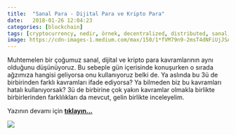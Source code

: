 ```yaml
---
title:  "Sanal Para - Dijital Para ve Kripto Para"
date:   2018-01-26 12:04:23
categories: [blockchain]
tags: [cryptocurrency, nedir, örnek, decentralized, distributed, sanal, para, dijital, kripto, Distributed, Legder, Blockchain, Bitcoin, Block, Mehmet Cem Yücel, Mehmet, Cem, Yucel, Yücel, blockchainturk, blockchainturk.net]
image: https://cdn-images-1.medium.com/max/150/1*fVM79n9-2msT4dNFiUjJSA.jpeg
---
```

Muhtemelen bir çoğumuz sanal, dijital ve kripto para kavramlarının aynı olduğunu düşünüyoruz. Bu sebeple gün içerisinde konuşurken o sırada ağzımıza hangisi geliyorsa onu kullanıyoruz belki de. Ya aslında bu 3ü de birbirinden farklı kavramları ifade ediyorsa? Ya bilmeden biz bu kavramları hatalı kullanıyorsak? 3ü de birbirine çok yakın kavramlar olmakla birlikte birbirlerinden farklılıkları da mevcut, gelin birlikte inceleyelim.  

Yazının devamı için 
<a style="font-weight:bold" href="https://medium.com/blockchainturk/8f1bdf5888df?utm_source=mehmetcemyucel.com&utm_medium=refferal&utm_campaign=blog" target="_blank">tıklayın...</a>

![](https://cdn-images-1.medium.com/max/800/1*fVM79n9-2msT4dNFiUjJSA.jpeg)
